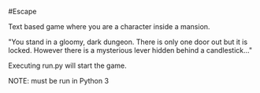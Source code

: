 #Escape

Text based game where you are a character inside a mansion.

"You stand in a gloomy, dark dungeon. There is only one door out but it is locked. However there is a mysterious lever hidden behind a candlestick..."

Executing run.py will start the game.

NOTE: must be run in Python 3
